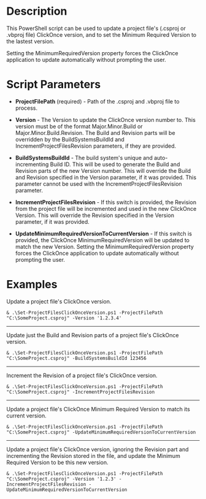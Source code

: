 # Description
This PowerShell script can be used to update a project file's (.csproj or .vbproj file) ClickOnce version, and to set the Minimum Required Version to the lastest version.

Setting the MinimumRequiredVersion property forces the ClickOnce application to update automatically without prompting the user.


# Script Parameters
* **ProjectFilePath** (required) - Path of the .csproj and .vbproj file to process.
	
* **Version** - The Version to update the ClickOnce version number to. This version must be of the format Major.Minor.Build or Major.Minor.Build.Revision. The Build and Revision parts will be overridden by the BuildSystemsBuildId and IncrementProjectFilesRevision parameters, if they are provided.

* **BuildSystemsBuildId** - The build system's unique and auto-incrementing Build ID. This will be used to generate the Build and Revision parts of the new Version number. This will override the Build and Revision specified in the Version parameter, if it was provided. This parameter cannot be used with the IncrementProjectFilesRevision parameter.
	
* **IncrementProjectFilesRevision** - If this switch is provided, the Revision from the project file will be incremented and used in the new ClickOnce Version. This will override the Revision specified in the Version parameter, if it was provided.
	
* **UpdateMinimumRequiredVersionToCurrentVersion** - If this switch is provided, the ClickOnce MinimumRequiredVersion will be updated to match the new Version. Setting the MinimumRequiredVersion property forces the ClickOnce application to update automatically without prompting the user.


# Examples
Update a project file's ClickOnce version.
```
& .\Set-ProjectFilesClickOnceVersion.ps1 -ProjectFilePath "C:\SomeProject.csproj" -Version '1.2.3.4'
```

---

Update just the Build and Revision parts of a project file's ClickOnce version.
```
& .\Set-ProjectFilesClickOnceVersion.ps1 -ProjectFilePath "C:\SomeProject.csproj" -BuildSystemsBuildId 123456
```

---

Increment the Revision of a project file's ClickOnce version.
```
& .\Set-ProjectFilesClickOnceVersion.ps1 -ProjectFilePath "C:\SomeProject.csproj" -IncrementProjectFilesRevision
```

---

Update a project file's ClickOnce Minimum Required Version to match its current version.
```
& .\Set-ProjectFilesClickOnceVersion.ps1 -ProjectFilePath "C:\SomeProject.csproj" -UpdateMinimumRequiredVersionToCurrentVersion
```

---

Update a project file's ClickOnce version, ignoring the Revision part and incrementing the Revision stored in the file, and update the Minimum Required Version to be this new version.
```
& .\Set-ProjectFilesClickOnceVersion.ps1 -ProjectFilePath "C:\SomeProject.csproj" -Version '1.2.3' -IncrementProjectFilesRevision -UpdateMinimumRequiredVersionToCurrentVersion
```
